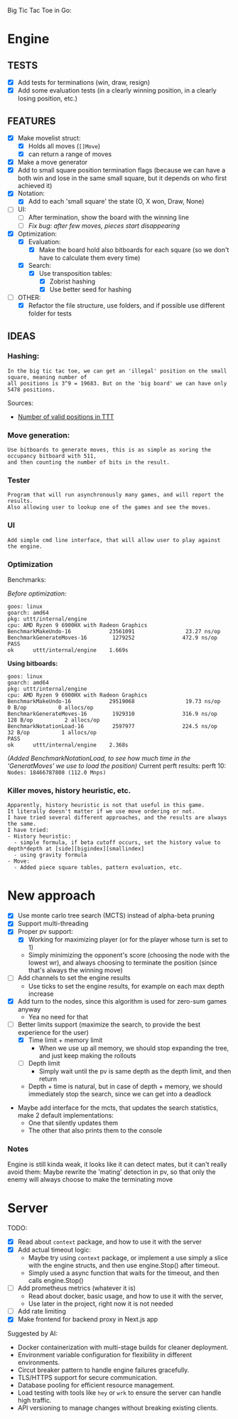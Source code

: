 Big Tic Tac Toe in Go:
# Engine

## TESTS
  - [x] Add tests for terminations (win, draw, resign)
  - [x] Add some evaluation tests (in a clearly winning position, in a clearly losing position, etc.)

## FEATURES
- [x] Make movelist struct:
  - [x] Holds all moves (`[]Move`)
  - [x] can return a range of moves
- [x] Make a move generator
- [x] Add to small square position termination flags (because we can have a both win and lose in the same small square, but it depends on who first achieved it)
- [x] Notation:
  - [x] Add to each 'small square' the state (O, X won, Draw, None)
- [ ] UI:
  - [ ] After termination, show the board with the winning line
  - [ ] *Fix bug: after few moves, pieces start disappearing*
- [x] Optimization:
  - [x] Evaluation: 
    - [x] Make the board hold also bitboards for each square (so we don't have to calculate them every time)
  - [x] Search:
    - [x] Use transposition tables:
      - [x] Zobrist hashing
      - [x] Use better seed for hashing
- [ ] OTHER:
  - [x] Refactor the file structure, use folders, and if possible use different folder for tests
  
## IDEAS

### Hashing:
```
In the big tic tac toe, we can get an 'illegal' position on the small square, meaning number of 
all positions is 3^9 = 19683. But on the 'big board' we can have only 5478 positions.

```
Sources:
- [Number of valid positions in TTT](https://math.stackexchange.com/questions/469371/determining-the-number-of-valid-tictactoe-board-states-in-terms-of-board-dimensi)

### Move generation:
```
Use bitboards to generate moves, this is as simple as xoring the occupancy bitboard with 511,
and then counting the number of bits in the result.
```


### Tester

```
Program that will run asynchronously many games, and will report the results.
Also allowing user to lookup one of the games and see the moves.
```

### UI

```
Add simple cmd line interface, that will allow user to play against the engine.
```



### Optimization

Benchmarks:

*Before optimization:*

```
goos: linux
goarch: amd64
pkg: uttt/internal/engine
cpu: AMD Ryzen 9 6900HX with Radeon Graphics        
BenchmarkMakeUndo-16            23561091                23.27 ns/op
BenchmarkGenerateMoves-16        1279252               472.9 ns/op
PASS
ok      uttt/internal/engine    1.669s
```

**Using bitboards:**

```
goos: linux
goarch: amd64
pkg: uttt/internal/engine
cpu: AMD Ryzen 9 6900HX with Radeon Graphics        
BenchmarkMakeUndo-16            29519068                19.73 ns/op            0 B/op          0 allocs/op
BenchmarkGenerateMoves-16        1929310               316.9 ns/op           128 B/op          2 allocs/op
BenchmarkNotationLoad-16         2597977               224.5 ns/op            32 B/op          1 allocs/op
PASS
ok      uttt/internal/engine    2.368s
```

*(Added BenchmarkNotationLoad, to see how much time in the 'GeneratMoves' we use to load the position)*
Current perft results:
perft 10: `Nodes: 18466787808 (112.0 Mnps)`


### Killer moves, history heuristic, etc.

```
Apparently, history heuristic is not that useful in this game.
It literally doesn't matter if we use move ordering or not.
I have tried several different approaches, and the results are always the same.
I have tried:
- History heuristic:
  - simple formula, if beta cutoff occurs, set the history value to depth*depth at [side][bigindex][smallindex]
  - using gravity formula
- Move:
  - Added piece square tables, pattern evaluation, etc.
```

# New approach
- [x] Use monte carlo tree search (MCTS) instead of alpha-beta pruning
- [x] Support multi-threading
- [x] Proper pv support:
  - [x] Working for maximizing player (or for the player whose turn is set to 1)
  - Simply minimizing the opponent's score (choosing the node with the lowest wr), and always choosing to terminate the position (since that's always the winning move)
- [ ] Add channels to set the engine results
  - Use ticks to set the engine results, for example on each max depth increase 
- [x] Add turn to the nodes, since this algorithm is used for zero-sum games anyway
  - Yea no need for that
- [ ] Better limits support (maximize the search, to provide the best experience for the user)
  - [x] Time limit + memory limit
    - When we use up all memory, we should stop expanding the tree, and just keep making the rollouts
  - [ ] Depth limit
    - Simply wait until the pv is same depth as the depth limit, and then return
  - Depth + time is natural, but in case of depth + memory, we should immediately stop the search, since we can get into a deadlock
- Maybe add interface for the mcts, that updates the search statistics, make 2 default implementations:
  - One that silently updates them
  - The other that also prints them to the console

### Notes
Engine is still kinda weak, it looks like it can detect mates, but it can't really 
avoid them: Maybe rewrite the 'mating' detection in pv, so that only the enemy will
always choose to make the terminating move

# Server

TODO:
- [x] Read about `context` package, and how to use it with the server
- [x] Add actual timeout logic:
  - Maybe try using `context` package, or implement a use simply a slice with the engine structs, and then use engine.Stop() after timeout.
  - Simply used a async function that waits for the timeout, and then calls engine.Stop()
- [ ] Add prometheus metrics (whatever it is)
  - Read about docker, basic usage, and how to use it with the server,
  - Use later in the project, right now it is not needed
- [ ] Add rate limiting
- [x] Make frontend for backend proxy in Next.js app
  
Suggested by AI:
- Docker containerization with multi-stage builds for cleaner deployment.
- Environment variable configuration for flexibility in different environments.
- Circut breaker pattern to handle engine failures gracefully.
- TLS/HTTPS support for secure communication.
- Database pooling for efficient resource management.
- Load testing with tools like `hey` or `wrk` to ensure the server can handle high traffic.
- API versioning to manage changes without breaking existing clients.
